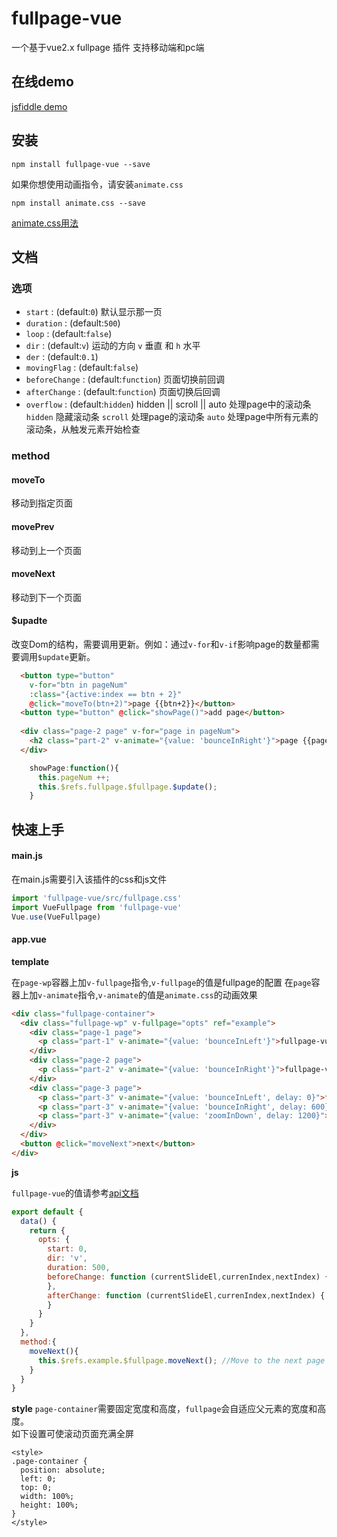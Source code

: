 # fullpage-vue

一个基于vue2.x fullpage 插件 支持移动端和pc端

## 在线demo
[jsfiddle demo](https://jsfiddle.net/e23jiang/6jc3okaq/1/)

## 安装
```
npm install fullpage-vue --save
```
如果你想使用动画指令，请安装``animate.css``
```
npm install animate.css --save
```
[animate.css用法](https://daneden.github.io/animate.css/)

## 文档

### 选项

- `start` : (default:`0`) 默认显示那一页
- `duration` : (default:`500`) 
- `loop` : (default:`false`) 
- `dir` : (default:`v`) 运动的方向 `v` 垂直 和 `h` 水平
- `der` : (default:`0.1`) 
- `movingFlag` : (default:`false`) 
- `beforeChange` : (default:`function`) 页面切换前回调
- `afterChange` : (default:`function`) 页面切换后回调
- `overflow` : (default:`hidden`) hidden || scroll || auto 处理page中的滚动条
    `hidden` 隐藏滚动条
    `scroll` 处理page的滚动条
    `auto`  处理page中所有元素的滚动条，从触发元素开始检查

### method
#### moveTo 
 移动到指定页面
#### movePrev
 移动到上一个页面
#### moveNext
 移动到下一个页面
#### $upadte
 改变Dom的结构，需要调用更新。例如：通过`v-for`和`v-if`影响page的数量都需要调用`$update`更新。

```html
  <button type="button" 
    v-for="btn in pageNum"
    :class="{active:index == btn + 2}" 
    @click="moveTo(btn+2)">page {{btn+2}}</button>
  <button type="button" @click="showPage()">add page</button>
  
  <div class="page-2 page" v-for="page in pageNum">
    <h2 class="part-2" v-animate="{value: 'bounceInRight'}">page {{page}}</h2>
  </div>
```
```js
    showPage:function(){
      this.pageNum ++;
      this.$refs.fullpage.$fullpage.$update();
    }
```

## 快速上手

#### main.js
在main.js需要引入该插件的css和js文件

```js
import 'fullpage-vue/src/fullpage.css'
import VueFullpage from 'fullpage-vue'
Vue.use(VueFullpage)
```

#### app.vue

**template**

在``page-wp``容器上加``v-fullpage``指令,``v-fullpage``的值是fullpage的配置
在``page``容器上加``v-animate``指令,``v-animate``的值是``animate.css``的动画效果
```html
<div class="fullpage-container">
  <div class="fullpage-wp" v-fullpage="opts" ref="example">
    <div class="page-1 page">
      <p class="part-1" v-animate="{value: 'bounceInLeft'}">fullpage-vue</p>
    </div>
    <div class="page-2 page">
      <p class="part-2" v-animate="{value: 'bounceInRight'}">fullpage-vue</p>
    </div>
    <div class="page-3 page">
      <p class="part-3" v-animate="{value: 'bounceInLeft', delay: 0}">fullpage-vue</p>
      <p class="part-3" v-animate="{value: 'bounceInRight', delay: 600}">fullpage-vue</p>
      <p class="part-3" v-animate="{value: 'zoomInDown', delay: 1200}">fullpage-vue</p>
    </div>
  </div>
  <button @click="moveNext">next</button>
</div>
```

**js**

``fullpage-vue``的值请参考[api文档](https://github.com/river-lee/vue-fullpage#options)
```js
export default {
  data() {
    return {
      opts: {
        start: 0,
        dir: 'v',
        duration: 500,
        beforeChange: function (currentSlideEl,currenIndex,nextIndex) {
        },
        afterChange: function (currentSlideEl,currenIndex,nextIndex) {
        }
      }
    }
  },
  method:{
    moveNext(){
      this.$refs.example.$fullpage.moveNext(); //Move to the next page
    }
  }
}
```

**style**
``page-container``需要固定宽度和高度，``fullpage``会自适应父元素的宽度和高度。  
如下设置可使滚动页面充满全屏
```
<style>
.page-container {
  position: absolute;
  left: 0;
  top: 0;
  width: 100%;
  height: 100%;
}
</style>
```